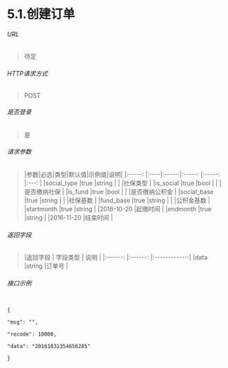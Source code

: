 # 5.1.创建订单

###### URL

> 待定

###### HTTP请求方式

> POST

###### 是否登录 

> 是 

###### 请求参数 

>|参数|必选|类型|默认值|示例值|说明|
|:-----:       |:----|:-----:|:-----: |:-----:    |:---:         |
|social_type   |true |string |        |           |社保类型       |
|is_social     |true |bool   |        |           |是否缴纳社保    |
|is_fund       |true |bool   |        |           |是否缴纳公积金  |
|social_base   |true |string |        |           |社保基数       |
|fund_base     |true |string |        |           |公积金基数     |
|startmonth    |true |string |        |2016-10-20 |起缴时间       |
|endmonth      |true |string |        |2016-11-20 |结束时间       |

 

###### 返回字段 

>|返回字段 | 字段类型 | 说明         |
|:------: |:------: |:------------:|
|data     |string   |订单号         |

###### 接口示例

```

{

"msg": "",

"recode": 10000,

"data": "20161031354656285"

}

``` 
